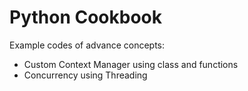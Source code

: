# Python Cookbook
Example codes of advance concepts:
- Custom Context Manager using class and functions
- Concurrency using Threading
